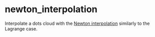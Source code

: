 # newton_interpolation
Interpolate a dots cloud with the [Newton interpolation](https://en.wikipedia.org/wiki/Newton_polynomial) similarly to the Lagrange case.
